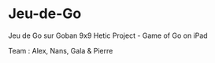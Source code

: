# Jeu-de-Go
Jeu de Go sur Goban 9x9
Hetic Project - Game of Go on iPad

Team : Alex, Nans, Gala & Pierre
